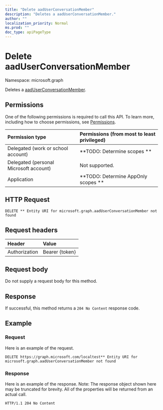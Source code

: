 ```yaml
---
title: "Delete aadUserConversationMember"
description: "Deletes a aadUserConversationMember."
author: ""
localization_priority: Normal
ms.prod: ""
doc_type: apiPageType
---
```


# Delete aadUserConversationMember

Namespace: microsoft.graph

Deletes a [aadUserConversationMember](../resources/aaduserconversationmember.md).

## Permissions
One of the following permissions is required to call this API. To learn more, including how to choose permissions, see [Permissions](/concepts/permissions-reference.md).

|Permission type|Permissions (from most to least privileged)|
|:---|:---|
|Delegated (work or school account)|**TODO: Determine scopes **|
|Delegated (personal Microsoft account)|Not supported.|
|Application|**TODO: Determine AppOnly scopes **|

## HTTP Request
<!-- {
  "blockType": "ignored"
}
-->
``` http
DELETE ** Entity URI for microsoft.graph.aadUserConversationMember not found
```

## Request headers
|Header|Value|
|:---|:---|
|Authorization|Bearer {token}|

## Request body
Do not supply a request body for this method.

## Response
If successful, this method returns a `204 No Content` response code.

## Example

### Request
Here is an example of the request.
<!-- {
  "blockType": "request",
  "name": "delete_aaduserconversationmember"
}
-->
``` http
DELETE https://graph.microsoft.com/localtest** Entity URI for microsoft.graph.aadUserConversationMember not found
```

### Response
Here is an example of the response. Note: The response object shown here may be truncated for brevity. All of the properties will be returned from an actual call.
<!-- {
  "blockType": "response",
  "truncated": true
}
-->
``` http
HTTP/1.1 204 No Content
```

